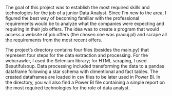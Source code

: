 The goal of this project was to establish the most required skills and technologies for the job of a junior Data Analyst. Since I'm new to the area, I figured the best way of becoming familiar with the professional requirements would be to analyze what the companies were expecting and requiring in their job offers. The idea was to create a program that would access a website of job offers (the chosen one was pracuj.pl) and scrape all the requirements from the most recent offers.

The project’s directory contains four files (besides the main.py) that represent four steps for the data extraction and processing. For the webcrawler, I used the Selenium library; for HTML scraping, I used Beautifulsoup. Data processing included transforming the data to a pandas dataframe following a star schema with dimentional and fact tables. The created dataframes are loaded in csv files to be later used in Power BI. In the directory, you will also find a Power BI file containing a simple report on the most required technologies for the role of data analyst.
